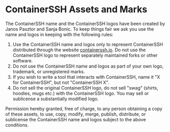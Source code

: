 # ContainerSSH Assets and Marks

The ContainerSSH name and the ContainerSSH logos have been created by Janos Pasztor and Sanja Bonic. To keep things fair we ask you use the name and logos in keeping with the following rules:

1. Use the ContainerSSH name and logos only to represent ContainerSSH distributed through the website [containerssh.io](https://containerssh.io). Do not use the ContainerSSH logo to represent separately maintained forks or other software.
2. Do not use the ContainerSSH name and logos as part of your own logo, trademark, or unregistered marks.
3. If you wish to write a tool that interacts with ContainerSSH, name it "X for ContainerSSH", but not "ContainerSSH X".
4. Do not sell the original ContainerSSH logo, do not sell "swag" (shirts, hoodies, mugs etc.) with the ContainerSSH logo. You may sell or sublicense a substantially modified logo.

Permission hereby granted, free of charge, to any person obtaining a copy of these assets, to use, copy, modify, merge, publish, distribute, or sublicense the ContainerSSH name and logos subject to the above conditions.